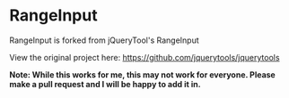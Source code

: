 # RangeInput
RangeInput is forked from jQueryTool's RangeInput

View the original project here: https://github.com/jquerytools/jquerytools

**Note: While this works for me, this may not work for everyone. Please make a pull request and I will be happy to add it in.**
